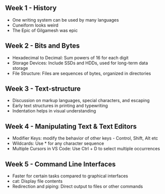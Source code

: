 ## Week 1 - History
- One writing system can be used by many languages
- Cuneiform looks weird
- The Epic of Gilgamesh was epic
## Week 2 - Bits and Bytes
- Hexadecimal to Decimal: Sum powers of 16 for each digit
- Storage Devices: Include SSDs and HDDs, used for long-term data storage
- File Structure: Files are sequences of bytes, organized in directories
## Week 3 - Text-structure
- Discussion on markup languages, special characters, and escaping
- Early text structures in printing and typewriting
- Indentation helps in visual understanding
## Week 4 - Manipulating Text & Text Editors
- Modifier Keys: modify the behavior of other keys - Control, Shift, Alt etc
- Wildcards: Use * for any character sequence 
- Multiple Cursors in VS Code: Use Ctrl + D to select multiple occurrences
## Week 5 - Command Line Interfaces
- Faster for certain tasks compared to graphical interfaces
- cat: Display file contents
- Redirection and piping: Direct output to files or other commands
